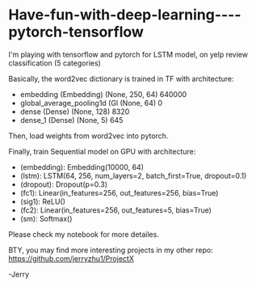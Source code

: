 # Have-fun-with-deep-learning----pytorch-tensorflow

I'm playing with tensorflow and pytorch for LSTM model, on yelp review classification (5 categories)





Basically, the word2vec dictionary is trained in TF with architecture:

  * embedding (Embedding)        (None, 250, 64)           640000    
  * global_average_pooling1d (Gl (None, 64)                0         
  * dense (Dense)                (None, 128)               8320      
  * dense_1 (Dense)              (None, 5)                 645       

Then, load weights from word2vec into pytorch.

Finally, train Sequential model on GPU with architecture:

  * (embedding): Embedding(10000, 64)
  * (lstm): LSTM(64, 256, num_layers=2, batch_first=True, dropout=0.1)
  * (dropout): Dropout(p=0.3)
  * (fc1): Linear(in_features=256, out_features=256, bias=True)
  * (sig1): ReLU()
  * (fc2): Linear(in_features=256, out_features=5, bias=True)
  * (sm): Softmax()
  
Please check my notebook for more detailes.

BTY, you may find more interesting projects in my other repo: https://github.com/jerryzhu1/ProjectX
  


-Jerry
 
